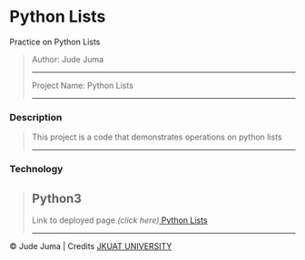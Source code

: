 # Python Lists
Practice on Python Lists 

>Author: Jude Juma
>
>---------------------------
>
>Project Name: Python Lists
>
>---------------------------
>
### Description
> This project is a code that demonstrates operations on python lists
>
>---------------------------
>
### Technology
>
>Python3
>----------------------------
>Link to deployed page _(click here)_<a href="https://github.com/judejuma/python_lists/" title="Title">
Python Lists</a>
>
>---------------------------

&copy; Jude Juma  | Credits <a href="http://jkuat.ac.ke/campuses/nairobicbd/" title="Title">JKUAT UNIVERSITY</a>
